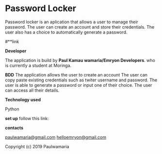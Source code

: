 # Password Locker

Password locker is an aplication that allows a user to manage their password. The user can create an
account and store their credentials. The user also has a choice to automatically generate a  password.

#**link


**Developer**

The application is build by **Paul Kamau wamaria/Emryon Developers**. who is currently a student at Moringa.

**BDD**
The application allows the user to create an account
The user can copy paste existing credentials such as twiter username and password.
The user is able to generate a password or input one of their choice.
The user can access all their details.

**Technology used**

Python

**set up**
follow this link:

**contacts**

paulwamaria@gmail.com
helloemryon@gmail.com

Copyright (c) 2019 Paulwamaria
